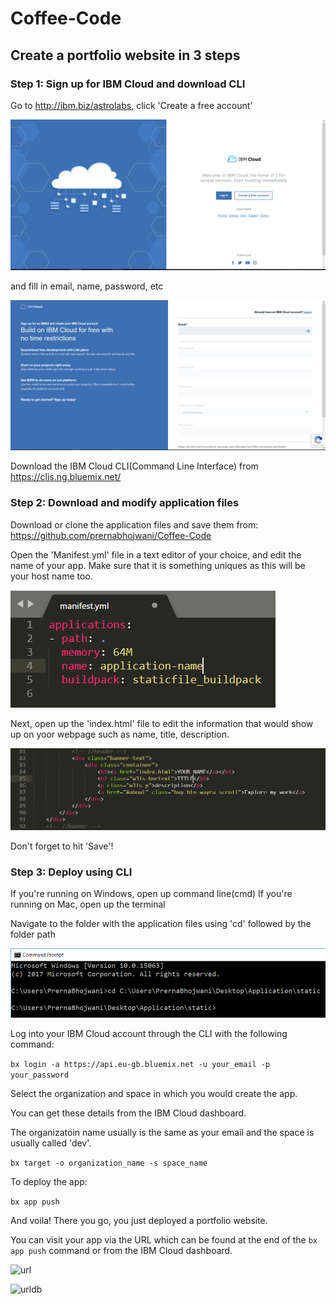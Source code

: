 # Coffee-Code

## Create a portfolio website in 3 steps

### Step 1: Sign up for IBM Cloud and download CLI

Go to http://ibm.biz/astrolabs, click 'Create a free account' 

![1](images/1.PNG)

and fill in email, name, password, etc

![2](images/2.PNG)

Download the IBM Cloud CLI(Command Line Interface) from https://clis.ng.bluemix.net/


### Step 2: Download and modify application files

Download or clone the application files and save them from: https://github.com/prernabhojwani/Coffee-Code

Open the 'Manifest.yml' file in a text editor of your choice, and edit the name of your app.
Make sure that it is something uniques as this will be your host name too.

![appname](images/appname.PNG)

Next, open up the 'index.html' file to edit the information that would show up on yoor webpage such as name, title, description.

![change](images/change.PNG)

Don't forget to hit 'Save'!

### Step 3: Deploy using CLI

If you're running on Windows, open up command line(cmd)
If you're running on Mac, open up the terminal

Navigate to the folder with the application files using 'cd' followed by the folder path 

![newcd](images/newcd.PNG)

Log into your IBM Cloud account through the CLI with the following command: 

``` bx login -a https://api.eu-gb.bluemix.net -u your_email -p your_password ```

Select the organization and space in which you would create the app.

You can get these details from the IBM Cloud dashboard.

The organizatoin name usually is the same as your email and the space is usually called 'dev'. 

``` bx target -o organization_name -s space_name ```

To deploy the app:

```bx app push``` 


And voila! There you go, you just deployed a portfolio website. 

You can visit your app via the URL which can be found at the end of the ```bx app push``` command or from the IBM Cloud dashboard.

![url](images/url.PNG)

![urldb](images/urldb.PNG)





